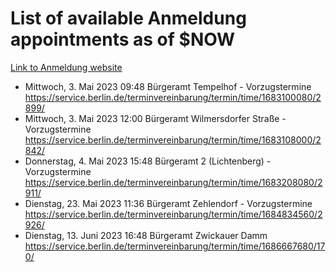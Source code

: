 # List of available Anmeldung appointments as of $NOW
[Link to Anmeldung website](https://service.berlin.de/terminvereinbarung/termin/tag.php?termin=1&anliegen[]=120686&dienstleisterlist=122210,122217,327316,122219,327312,122227,327314,122231,327346,122243,327348,122254,122252,329742,122260,329745,122262,329748,122271,327278,122273,327274,122277,327276,330436,122280,327294,122282,327290,122284,327292,122291,327270,122285,327266,122286,327264,122296,327268,150230,329760,122297,327286,122294,327284,122312,329763,122314,329775,122304,327330,122311,327334,122309,327332,317869,122281,327352,122279,329772,122283,122276,327324,122274,327326,122267,329766,122246,327318,122251,327320,122257,327322,122208,327298,122226,327300&herkunft=http%3A%2F%2Fservice.berlin.de%2Fdienstleistung%2F120686%2F)
- Mittwoch, 3. Mai 2023 09:48 Bürgeramt Tempelhof - Vorzugstermine https://service.berlin.de/terminvereinbarung/termin/time/1683100080/2899/
- Mittwoch, 3. Mai 2023 12:00 Bürgeramt Wilmersdorfer Straße - Vorzugstermine https://service.berlin.de/terminvereinbarung/termin/time/1683108000/2842/
- Donnerstag, 4. Mai 2023 15:48 Bürgeramt 2 (Lichtenberg) - Vorzugstermine https://service.berlin.de/terminvereinbarung/termin/time/1683208080/2911/
- Dienstag, 23. Mai 2023 11:36 Bürgeramt Zehlendorf - Vorzugstermine https://service.berlin.de/terminvereinbarung/termin/time/1684834560/2926/
- Dienstag, 13. Juni 2023 16:48 Bürgeramt Zwickauer Damm https://service.berlin.de/terminvereinbarung/termin/time/1686667680/170/
